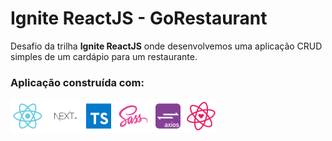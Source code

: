 # Ignite ReactJS - GoRestaurant
Desafio da trilha **Ignite ReactJS** onde desenvolvemos uma aplicação CRUD simples de um cardápio para um restaurante.
### Aplicação construída com:
<div>
  <img src="/public/techs.png">
</div>
